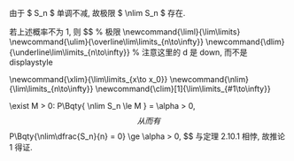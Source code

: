 由于 $ S_n $ 单调不减, 故极限 $ \nlim S_n $ 存在.

若上述概率不为 1, 则
$$
% 极限
\newcommand{\liml}{\lim\limits}
\newcommand{\ulim}{\overline\lim\limits_{n\to\infty}}
\newcommand{\dlim}{\underline\lim\limits_{n\to\infty}}
% 注意这里的 d 是 down, 而不是 displaystyle

\newcommand{\xlim}{\lim\limits_{x\to x_0}}
\newcommand{\nlim}{\lim\limits_{n\to\infty}}
\newcommand{\clim}[1]{\lim\limits_{#1\to\infty}}

\exist M > 0:
P\Bqty{
	\nlim S_n \le M
} = \alpha > 0,
$$
从而有
$$
P\Bqty{\nlim\dfrac{S_n}{n} = 0} \ge \alpha  > 0,
$$
与定理 2.10.1 相悖, 故推论 1 得证.